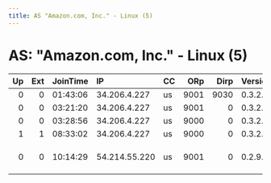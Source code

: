 ```yaml
---
title: AS "Amazon.com, Inc." - Linux (5)
---
```


# AS: "Amazon.com, Inc." - Linux (5)

|   Up |   Ext | JoinTime   | IP            | CC   |   ORp |   Dirp | Version   | Contact               | Nickname            |   eFamMembers | FP                                                                                   |
|-----:|------:|:-----------|:--------------|:-----|------:|-------:|:----------|:----------------------|:--------------------|--------------:|:-------------------------------------------------------------------------------------|
|    0 |     0 | 01:43:06   | 34.206.4.227  | us   |  9001 |   9030 | 0.3.2.9   | None                  | myRandoNamRelay     |             1 | [FP](https://atlas.torproject.org/#details/DBDC222F7B42B6B98C88CD628AC4C6A8500A5806) |
|    0 |     0 | 03:21:20   | 34.206.4.227  | us   |  9001 |      0 | 0.3.2.9   | None                  | myRandoNamRelay     |             1 | [FP](https://atlas.torproject.org/#details/180DD26FB1502FD9870209E8F49BAEE90E4E9791) |
|    0 |     0 | 03:28:56   | 34.206.4.227  | us   |  9000 |      0 | 0.3.2.9   | None                  | myRandoNamRelay     |             1 | [FP](https://atlas.torproject.org/#details/9599909BA599ED3B6134DB282D1AAB993966D9D3) |
|    1 |     1 | 08:33:02   | 34.206.4.227  | us   |  9000 |      0 | 0.3.2.9   | None                  | myRandoNamRelay     |             1 | [FP](https://atlas.torproject.org/#details/A11A594969E5A7B6B7E69F82458A3795EAD931DF) |
|    0 |     0 | 10:14:29   | 54.214.55.220 | us   |  9001 |      0 | 0.2.9.14  | sysdevs at leap dot s | citest34452xykgvgQW |             1 | [FP](https://atlas.torproject.org/#details/7B1BE1E60359348ED08E1B66919D9297D8C39DBB) |
